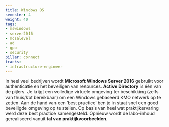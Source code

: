 ```yaml
---
title: Windows OS
semester: 4
weight: 40
tags:
- mswindows
- server2016
- mcsalevel
- ad
- gpo
- security
pillar: connect
tracks:
- infrastructure-engineer
---
```


In heel veel bedrijven wordt **Microsoft Windows Server 2016** gebruikt voor authenticatie en het beveiligen van resources. **Active Directory** is één van de pijlers. Je krijgt een volledige virtuele omgeving ter beschikking (zelfs van thuis/kot bereikbaar) om een Windows gebaseerd KMO netwerk op te zetten. Aan de hand van een ‘best practice’ ben je in staat snel een goed beveiligde omgeving op te stellen. Op basis van heel wat praktijkervaring werd deze best practice samengesteld. Opnieuw wordt de labo-inhoud gerealiseerd vanuit **tal van praktijkvoorbeelden**.

